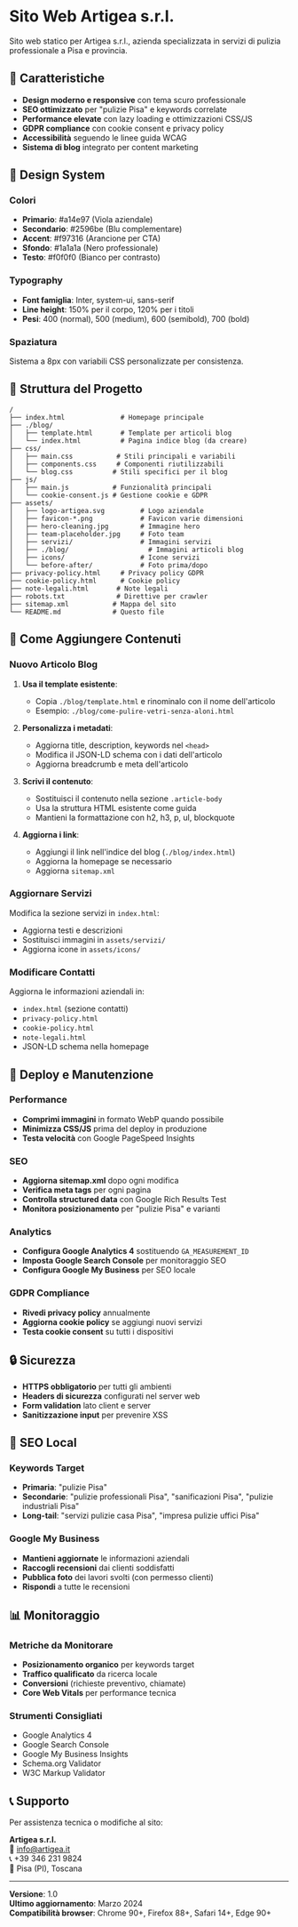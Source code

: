 # Sito Web Artigea s.r.l.

Sito web statico per Artigea s.r.l., azienda specializzata in servizi di pulizia professionale a Pisa e provincia.

## 🚀 Caratteristiche

- **Design moderno e responsive** con tema scuro professionale
- **SEO ottimizzato** per "pulizie Pisa" e keywords correlate
- **Performance elevate** con lazy loading e ottimizzazioni CSS/JS
- **GDPR compliance** con cookie consent e privacy policy
- **Accessibilità** seguendo le linee guida WCAG
- **Sistema di blog** integrato per content marketing

## 🎨 Design System

### Colori
- **Primario**: #a14e97 (Viola aziendale)
- **Secondario**: #2596be (Blu complementare)
- **Accent**: #f97316 (Arancione per CTA)
- **Sfondo**: #1a1a1a (Nero professionale)
- **Testo**: #f0f0f0 (Bianco per contrasto)

### Typography
- **Font famiglia**: Inter, system-ui, sans-serif
- **Line height**: 150% per il corpo, 120% per i titoli
- **Pesi**: 400 (normal), 500 (medium), 600 (semibold), 700 (bold)

### Spaziatura
Sistema a 8px con variabili CSS personalizzate per consistenza.

## 📁 Struttura del Progetto

```
/
├── index.html              # Homepage principale
├── ./blog/
│   ├── template.html       # Template per articoli blog
│   └── index.html          # Pagina indice blog (da creare)
├── css/
│   ├── main.css           # Stili principali e variabili
│   ├── components.css     # Componenti riutilizzabili
│   └── blog.css          # Stili specifici per il blog
├── js/
│   ├── main.js           # Funzionalità principali
│   └── cookie-consent.js # Gestione cookie e GDPR
├── assets/
│   ├── logo-artigea.svg         # Logo aziendale
│   ├── favicon-*.png            # Favicon varie dimensioni
│   ├── hero-cleaning.jpg        # Immagine hero
│   ├── team-placeholder.jpg     # Foto team
│   ├── servizi/                 # Immagini servizi
│   ├── ./blog/                    # Immagini articoli blog
│   ├── icons/                   # Icone servizi
│   └── before-after/            # Foto prima/dopo
├── privacy-policy.html     # Privacy policy GDPR
├── cookie-policy.html      # Cookie policy
├── note-legali.html       # Note legali
├── robots.txt             # Direttive per crawler
├── sitemap.xml           # Mappa del sito
└── README.md             # Questo file
```

## 🔧 Come Aggiungere Contenuti

### Nuovo Articolo Blog

1. **Usa il template esistente**:
   - Copia `./blog/template.html` e rinominalo con il nome dell'articolo
   - Esempio: `./blog/come-pulire-vetri-senza-aloni.html`

2. **Personalizza i metadati**:
   - Aggiorna title, description, keywords nel `<head>`
   - Modifica il JSON-LD schema con i dati dell'articolo
   - Aggiorna breadcrumb e meta dell'articolo

3. **Scrivi il contenuto**:
   - Sostituisci il contenuto nella sezione `.article-body`
   - Usa la struttura HTML esistente come guida
   - Mantieni la formattazione con h2, h3, p, ul, blockquote

4. **Aggiorna i link**:
   - Aggiungi il link nell'indice del blog (`./blog/index.html`)
   - Aggiorna la homepage se necessario
   - Aggiorna `sitemap.xml`


### Aggiornare Servizi

Modifica la sezione servizi in `index.html`:
- Aggiorna testi e descrizioni
- Sostituisci immagini in `assets/servizi/`
- Aggiorna icone in `assets/icons/`

### Modificare Contatti

Aggiorna le informazioni aziendali in:
- `index.html` (sezione contatti)
- `privacy-policy.html`
- `cookie-policy.html`
- `note-legali.html`
- JSON-LD schema nella homepage

## 🚀 Deploy e Manutenzione

### Performance
- **Comprimi immagini** in formato WebP quando possibile
- **Minimizza CSS/JS** prima del deploy in produzione
- **Testa velocità** con Google PageSpeed Insights

### SEO
- **Aggiorna sitemap.xml** dopo ogni modifica
- **Verifica meta tags** per ogni pagina
- **Controlla structured data** con Google Rich Results Test
- **Monitora posizionamento** per "pulizie Pisa" e varianti

### Analytics
- **Configura Google Analytics 4** sostituendo `GA_MEASUREMENT_ID`
- **Imposta Google Search Console** per monitoraggio SEO
- **Configura Google My Business** per SEO locale

### GDPR Compliance
- **Rivedi privacy policy** annualmente
- **Aggiorna cookie policy** se aggiungi nuovi servizi
- **Testa cookie consent** su tutti i dispositivi

## 🔒 Sicurezza

- **HTTPS obbligatorio** per tutti gli ambienti
- **Headers di sicurezza** configurati nel server web
- **Form validation** lato client e server
- **Sanitizzazione input** per prevenire XSS

## 🎯 SEO Local

### Keywords Target
- **Primaria**: "pulizie Pisa"
- **Secondarie**: "pulizie professionali Pisa", "sanificazioni Pisa", "pulizie industriali Pisa"
- **Long-tail**: "servizi pulizie casa Pisa", "impresa pulizie uffici Pisa"

### Google My Business
- **Mantieni aggiornate** le informazioni aziendali
- **Raccogli recensioni** dai clienti soddisfatti
- **Pubblica foto** dei lavori svolti (con permesso clienti)
- **Rispondi** a tutte le recensioni

## 📊 Monitoraggio

### Metriche da Monitorare
- **Posizionamento organico** per keywords target
- **Traffico qualificato** da ricerca locale
- **Conversioni** (richieste preventivo, chiamate)
- **Core Web Vitals** per performance tecnica

### Strumenti Consigliati
- Google Analytics 4
- Google Search Console
- Google My Business Insights
- Schema.org Validator
- W3C Markup Validator

## 📞 Supporto

Per assistenza tecnica o modifiche al sito:

**Artigea s.r.l.**  
📧 info@artigea.it  
📞 +39 346 231 9824  
📍 Pisa (PI), Toscana

---

**Versione**: 1.0  
**Ultimo aggiornamento**: Marzo 2024  
**Compatibilità browser**: Chrome 90+, Firefox 88+, Safari 14+, Edge 90+